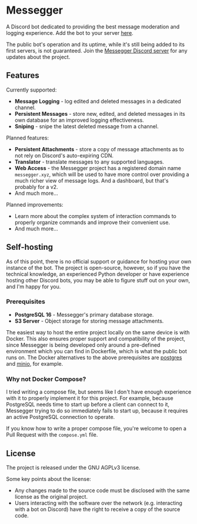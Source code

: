 # Messegger

A Discord bot dedicated to providing the best message moderation and logging experience. Add the bot to your server [here](https://discord.com/oauth2/authorize?client_id=1226243129733156906&permissions=0&scope=bot).

The public bot's operation and its uptime, while it's still being added to its first servers, is not guaranteed. Join the [Messegger Discord server](https://discord.gg/rWVHU3qjvK) for any updates about the project.

## Features

Currently supported:
- **Message Logging** - log edited and deleted messages in a dedicated channel.
- **Persistent Messages** - store new, edited, and deleted messages in its own database for an improved logging effectiveness.
- **Sniping** - snipe the latest deleted message from a channel.

Planned features:
- **Persistent Attachments** - store a copy of message attachments as to not rely on Discord's auto-expiring CDN.
- **Translator** - translate messages to any supported languages.
- **Web Access** - the Messegger project has a registered domain name `messegger.xyz`, which will be used to have more control over providing a much richer view of message logs. And a dashboard, but that's probably for a v2.
- And much more...

Planned improvements:
- Learn more about the complex system of interaction commands to properly organize commands and improve their convenient use.
- And much more...

## Self-hosting

As of this point, there is no official support or guidance for hosting your own instance of the bot. The project is open-source, however, so if you have the technical knowledge, an experienced Python developer or have experience hosting other Discord bots, you may be able to figure stuff out on your own, and I'm happy for you.

### Prerequisites

- **PostgreSQL 16** - Messegger's primary database storage.
- **S3 Server** - Object storage for storing message attachments.

The easiest way to host the entire project locally on the same device is with Docker. This also ensures proper support and compatibility of the project, since Messegger is being developed only around a pre-defined environment which you can find in Dockerfile, which is what the public bot runs on. The Docker alternatives to the above prerequisites are [postgres](https://hub.docker.com/_/postgres) and [minio](https://hub.docker.com/r/minio/minio), for example.

### Why not Docker Compose?

I tried writing a compose file, but seems like I don't have enough experience with it to properly implement it for this project. For example, because PostgreSQL needs time to start up before a client can connect to it, Messegger trying to do so immediately fails to start up, because it requires an active PostgreSQL connection to operate.

If you know how to write a proper compose file, you're welcome to open a Pull Request with the `compose.yml` file.

## License

The project is released under the GNU AGPLv3 license.

Some key points about the license:
- Any changes made to the source code must be disclosed with the same license as the original project.
- Users interacting with the software over the network (e.g. interacting with a bot on Discord) have the right to receive a copy of the source code.
